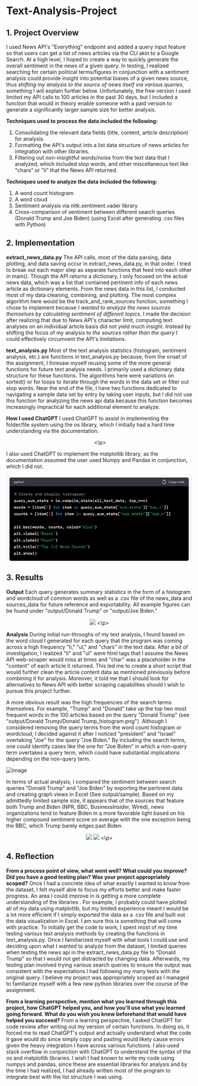 # Text-Analysis-Project
 
## 1. Project Overview

I used News API's "Everything" endpoint and added a query input feature so that users can get a list of news articles via the CLI akin to a Google Search. At a high level, I hoped to create a way to quickly generate the overall sentiment in the news of a given query. In testing, I realized searching for certain political terms/figures in conjunction with a sentiment analysis could provide insight into potential biases of a given news source, thus *shifting my analysis to the source of news itself via various queries*, something I will explain further below. Unfortunately, the free version I used limited my API calls to 100 articles in the past 30 days, but I included a function that would in theory enable someone with a paid version to generate a significantly larger sample size for better analysis.

**Techniques used to process the data included the following:**
1. Consolidating the relevant data fields (title, content, article description) for analysis.
2. Formatting the API's output into a list data structure of news articles for integration with other libraries.
3. Filtering out non-insightful words/noise from the text data that I analyzed, which included stop words, and other miscellaneous text like "chars" or "li" that the News API returned. 

**Techniques used to analyze the data included the following:**
1. A word count histogram 
2. A word cloud 
3. Sentiment analysis via nltk.sentiment.vader library
4. Cross-comparison of sentiment between different search queries (Donald Trump and Joe Biden) (using Excel after generating .csv files with Python)


## 2. Implementation

**extract_news_data.py**
The API calls, most of the data parsing, data plotting, and data saving occur in extract_news_data.py, in that order. I tried to break out each major step as separate functions that feed into each other in main(). Though the API returns a dictionary, I only focused  on the actual news data, which was a list that contained pertinent info of each news article as dictionary elements. From the news data in this list, I conducted most of my data cleaning, combining, and plotting. The most complex algorithm here would be the track_and_rank_sources function, something I chose to implement because *I wanted to analyze the news sources themselves by calculating sentiment of different topics*. I made the decision after realizing that due to News API's character limit, computing text analyses on an individual article basis did not yield much insight. Instead by shifting the focus of my analysis to *the sources rather than the query* I could effectively circumvent the API's limitations.

**text_analysis.py**
Most of the text analysis statistics (histogram, sentiment analysis, etc.) are functions in text_analysis.py because, from the onset of the assignment, I foresaw myself reusing some of the more general functions for future text analysis needs. I primarily used a dictionary data structure for these functions. The algorithms here were variations on sorted() or for loops to iterate through the words in the data set or filter out stop words. Near the end of the file, I have two functions dedicated to navigating a sample data set by entry by taking user inputs, but I did not use this function for analyzing the news api data because this function becomes increasingly impractical for each additional element to analyze.

**How I used ChatGPT**
I used ChatGPT to assist in implementing the folder/file system using the os library, which I initially had a hard time understanding via the documentation. 
<p align="center", alt = "OS w/ GPT help">
 <img src = ""image.png />
<\p>

I also used ChatGPT to implement the matplotlib library, as the documentation assumed the user used Numpy and Pandas in conjunction, which I did not.
<p align="center", alt = "Matplotlib w/ GPT help">
  <img src = "image-1.png" />
<p\>


## 3. Results 

**Output**
Each query generates summary statistics in the form of a histogram and wordcloud of common words as well as a .csv file of the news_data and sources_data for future reference and exportability. All example figures can be found under "output/Donald Trump" or "output/Joe Biden." 

<p align="center", alt = "Donald Trump Word Cloud">
  <img src="https://github.com/derek-son/Text-Analysis-Project/assets/66729575/4cadfc67-08d3-4f10-9f05-870ee91e97b8" />
<\p>



**Analysis**
During initial run-throughs of my text analysis, I found based on the word cloud I generated for each query that the program was coming across a high frequency "li," "ul," and "chars" in the text data. After a bit of investigation, I realized "li" and "ul" were html tags that I assume the News API web-scraper would miss at times and "char" was a placeholder in the "content" of each article it returned. This led me to create a short script that would further clean the article content data as mentioned previously before combining it for analysis. Moreover, it told me that I should look for alternatives to News API with better scraping capabilities should I wish to pursue this project further.

A more obvious result was the high frequencies of the search terms themselves. For example, "Trump" and "Donald" take up the top two most frequent words in the 100 articles based on the query "Donald Trump" (see "output/Donald Trump/Donald Trump_histogram.png"). Although I considered removing the query terms from the word count histogram or wordcloud, I decided against it after I noticed "president" and "Israel" overtaking "Joe" for the query "Joe Biden." By including the search terms, one could identify cases like the one for "Joe Biden" in which a non-query term overtakes a query term, which could have substantial implications depending on the non-query term.

![image](https://github.com/derek-son/Text-Analysis-Project/assets/66729575/b935409e-eac6-4572-b010-aedc90ac029e)

In terms of actual analysis, I compared the sentiment between search queries "Donald Trump" and "Joe Biden" by exporting the pertinent data and creating graph views in Excel (See output/sample). Based on my admittedly limited sample size, it appears that of the sources that feature both Trump and Biden (NPR, BBC, BusinessInsider, Wired), news organizations tend to feature Biden in a more favorable light based on his higher compound sentiment score on average with the one exception being the BBC, which Trump barely edges past Biden.

<p align="center", alt = "news source analyses">
  <img src="https://github.com/derek-son/Text-Analysis-Project/assets/66729575/b450a1bd-b91c-4cb0-9d32-2921e81d7644" />
  <img src="https://github.com/derek-son/Text-Analysis-Project/assets/66729575/bdffd26d-e880-4725-ad28-34e733af7bb2" />
<\p>



## 4. Reflection

**From a process point of view, what went well? What could you improve? Did you have a good testing plan? Was your project appropriately scoped?**
Once I had a concrete idea of what exactly I wanted to know from the dataset, I felt myself able to focus my efforts better and make faster progress. An area I could improve in is getting a more complete understanding of the libraries . For example, I probably could have plotted all of my data using matplotlib, but my limited experience meant I would be a lot more efficient if I simply exported the data as a .csv file and built out the data visualization in Excel. I am sure this is something that will come with practice. To initially get the code to work, I spent most of my time testing various text analysis methods by creating the functions in text_analysis.py. Once I familiarized myself with what tools I could use and deciding upon what I wanted to analyze from the dataset, I limited queries when testing the news api in the extract_news_data.py file to "Donald Trump" so that I would not get distracted by changing data. Afterwards, my testing plan involved trying various search queries to ensure the output was consistent with the expectations I had following my many tests with the original query. I believe my project was appropriately scoped as I managed to familiarize myself with a few new python libraries over the course of the assignment.

**From a learning perspective, mention what you learned through this project, how ChatGPT helped you, and how you'll use what you learned going forward. What do you wish you knew beforehand that would have helped you succeed?**
From a learning perspective, I asked ChatGPT for code review after writing out my version of certain functions. In doing so, it forced me to read ChatGPT's output and actually understand what the code it gave would do since simply copy and pasting would likely cause errors given the heavy integration I have across various functions. I also used stack overflow in conjunction with ChatGPT to understand the syntax of the os and matplotlib libraries. I wish I had known to write my code using numpys and pandas, since these are essential libraries for analysis and by the time I had realized, I had already written most of the program to integrate best with the list structure I was using.

